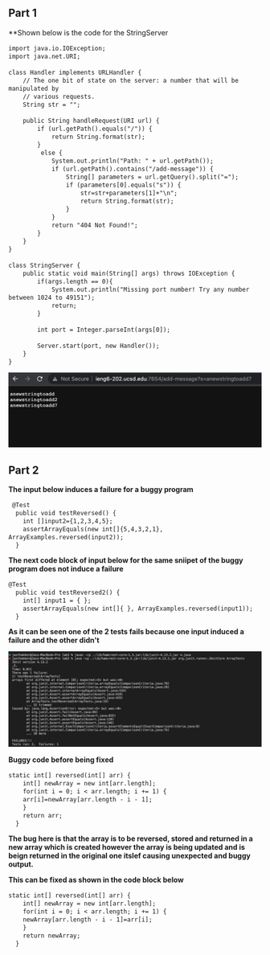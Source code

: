 ## Part 1
**Shown below is the code for the StringServer

```
import java.io.IOException;
import java.net.URI;

class Handler implements URLHandler {
    // The one bit of state on the server: a number that will be manipulated by
    // various requests.
    String str = "";

    public String handleRequest(URI url) {
        if (url.getPath().equals("/")) {
            return String.format(str);
        }
         else {
            System.out.println("Path: " + url.getPath());
            if (url.getPath().contains("/add-message")) {
                String[] parameters = url.getQuery().split("=");
                if (parameters[0].equals("s")) {
                    str=str+parameters[1]+"\n";
                    return String.format(str);
                }
            }
            return "404 Not Found!";
        }
    }
}

class StringServer {
    public static void main(String[] args) throws IOException {
        if(args.length == 0){
            System.out.println("Missing port number! Try any number between 1024 to 49151");
            return;
        }

        int port = Integer.parseInt(args[0]);

        Server.start(port, new Handler());
    }
}
```

![Image](StringServer2.png)



## Part 2 
**The input below induces a failure for a buggy program**

```
 @Test
  public void testReversed() {
    int []input2={1,2,3,4,5};
    assertArrayEquals(new int[]{5,4,3,2,1}, ArrayExamples.reversed(input2));
  }
  ```
  
  
**The next code block of input below for the same sniipet of the buggy program does not induce a failure**

```
@Test
  public void testReversed2() {
    int[] input1 = { };
    assertArrayEquals(new int[]{ }, ArrayExamples.reversed(input1));
  }
  ```
  **As it can be seen one of the 2 tests fails because one input induced a failure and the other didn't**
  
  ![Image](2testonefail.png)
  

**Buggy code before being fixed**
```
static int[] reversed(int[] arr) {
    int[] newArray = new int[arr.length];
    for(int i = 0; i < arr.length; i += 1) {
    arr[i]=newArray[arr.length - i - 1];
    }
    return arr;
  }
```
**The bug here is that the array is to be reversed, stored and returned in a new array which is created however the array is being updated and is beign returned in the original one itslef causing unexpected and buggy output.**

**This can be fixed as shown in the code block below**

```
static int[] reversed(int[] arr) {
    int[] newArray = new int[arr.length];
    for(int i = 0; i < arr.length; i += 1) {
    newArray[arr.length - i - 1]=arr[i];
    }
    return newArray;
  }
```
